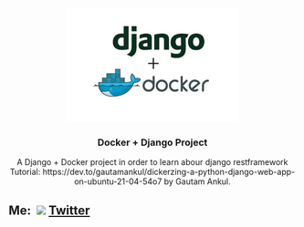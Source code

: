 <!-- PROJECT LOGO -->
<br />
<p align="center">
  <a href="https://github.com/github_username/repo_name">
    <img src="project-images/django-docker1.jpg" alt="Logo" width="300" height="200">
  </a>

  <h3 align="center">Docker + Django Project</h3>

  <p align="center">
    A Django + Docker project in order to learn abour django restframework
    Tutorial: https://dev.to/gautamankul/dickerzing-a-python-django-web-app-on-ubuntu-21-04-54o7 by Gautam Ankul.
  </p>
</p>

## Me: &nbsp;<img width="20" src="https://www.pinclipart.com/picdir/middle/1-14041_twitter-logo-transparent-background-twitter-logo-clipart.png">&nbsp;<a href="https://twitter.com/MorbidFace" target="_blank">Twitter</a>
